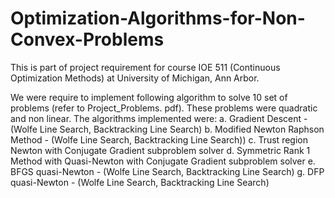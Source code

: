 # Optimization-Algorithms-for-Non-Convex-Problems

This is part of project requirement for course IOE 511 (Continuous Optimization Methods) at University of Michigan, Ann Arbor. 

We were require to implement following algorithm to solve 10 set of problems (refer to Project_Problems. pdf). These problems were quadratic and non linear. The algorithms implemented were: 
a. Gradient Descent - (Wolfe Line Search, Backtracking Line Search)
b. Modified Newton Raphson Method - (Wolfe Line Search, Backtracking Line Search))
c. Trust region Newton with Conjugate Gradient subproblem solver
d. Symmetric Rank 1 Method with Quasi-Newton with Conjugate Gradient subproblem solver
e. BFGS quasi-Newton - (Wolfe Line Search, Backtracking Line Search)
g. DFP quasi-Newton - (Wolfe Line Search, Backtracking Line Search)
